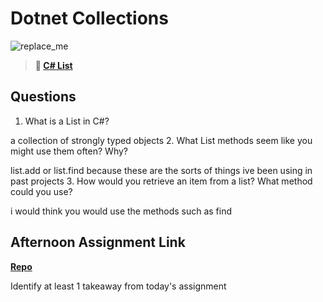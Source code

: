 # Dotnet Collections

![replace_me](https://codeworks.blob.core.windows.net/public/assets/img/illustrations/placeholder.svg)

> **📖 [C# List](https://codeworksacademy.com/fs-student-guide/resources/wk10/02-List-Methods)**

## Questions

1. What is a List in C#?

 a collection of strongly typed objects
2. What List methods seem like you might use them often? Why?

list.add or list.find because these are the sorts of things ive been using in past projects
3. How would you retrieve an item from a list? What method could you use?


i would think you would use the methods such as find
## Afternoon Assignment Link

**[Repo](https://github.com/JackFox77/BurgerCsharp)**

Identify at least 1 takeaway from today's assignment

